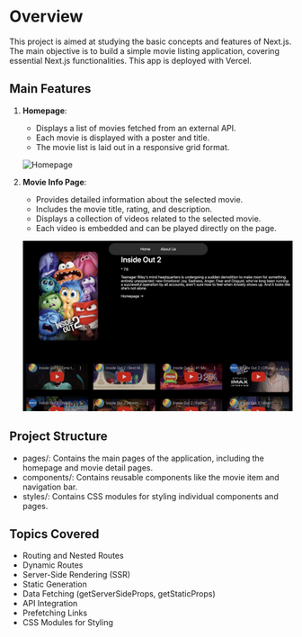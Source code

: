 # Overview
This project is aimed at studying the basic concepts and features of Next.js. The main objective is to build a simple movie listing application, covering essential Next.js functionalities. This app is deployed with Vercel.

## Main Features

1. **Homepage**:
   - Displays a list of movies fetched from an external API.
   - Each movie is displayed with a poster and title.
   - The movie list is laid out in a responsive grid format.

   ![Homepage](./images/movies-home.png)

2. **Movie Info Page**:
   - Provides detailed information about the selected movie.
   - Includes the movie title, rating, and description.
   - Displays a collection of videos related to the selected movie.
   - Each video is embedded and can be played directly on the page.

   ![Movie Info Page](./images/movie-info.png)


## Project Structure
- pages/: Contains the main pages of the application, including the homepage and movie detail pages.
- components/: Contains reusable components like the movie item and navigation bar.
- styles/: Contains CSS modules for styling individual components and pages.


## Topics Covered

- Routing and Nested Routes
- Dynamic Routes
- Server-Side Rendering (SSR)
- Static Generation
- Data Fetching (getServerSideProps, getStaticProps)
- API Integration
- Prefetching Links
- CSS Modules for Styling